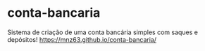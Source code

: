 # conta-bancaria
 Sistema de criação de uma conta bancária simples com saques e depósitos!
https://mnz63.github.io/conta-bancaria/
